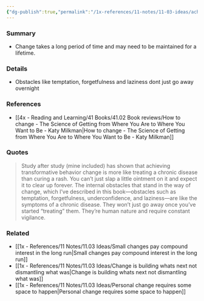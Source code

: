 ```yaml
---
{"dg-publish":true,"permalink":"/1x-references/11-notes/11-03-ideas/achieving-change-takes-time/","title":"Achieving change takes time","created":"2024-10-20T21:28:30.642+03:00","updated":"2024-10-20T21:35:14.809+03:00"}
---
```



### Summary
- Change takes a long period of time and may need to be maintained for a lifetime.

### Details
- Obstacles like temptation, forgetfulness and laziness dont just go away overnight

### References
- [[4x - Reading and Learning/41 Books/41.02 Book reviews/How to change - The Science of Getting from Where You Are to Where You Want to Be - Katy Milkman\|How to change - The Science of Getting from Where You Are to Where You Want to Be - Katy Milkman]]

### Quotes
>  Study after study (mine included) has shown that achieving transformative behavior change is more like treating a chronic disease than curing a rash. You can’t just slap a little ointment on it and expect it to clear up forever. The internal obstacles that stand in the way of change, which I’ve described in this book—obstacles such as temptation, forgetfulness, underconfidence, and laziness—are like the symptoms of a chronic disease. They won’t just go away once you’ve started “treating” them. They’re human nature and require constant vigilance.


### Related
- [[1x - References/11 Notes/11.03 Ideas/Small changes pay compound interest in the long run\|Small changes pay compound interest in the long run]]
- [[1x - References/11 Notes/11.03 Ideas/Change is building whats next not dismantling what was\|Change is building whats next not dismantling what was]]
- [[1x - References/11 Notes/11.03 Ideas/Personal change requires some space to happen\|Personal change requires some space to happen]]